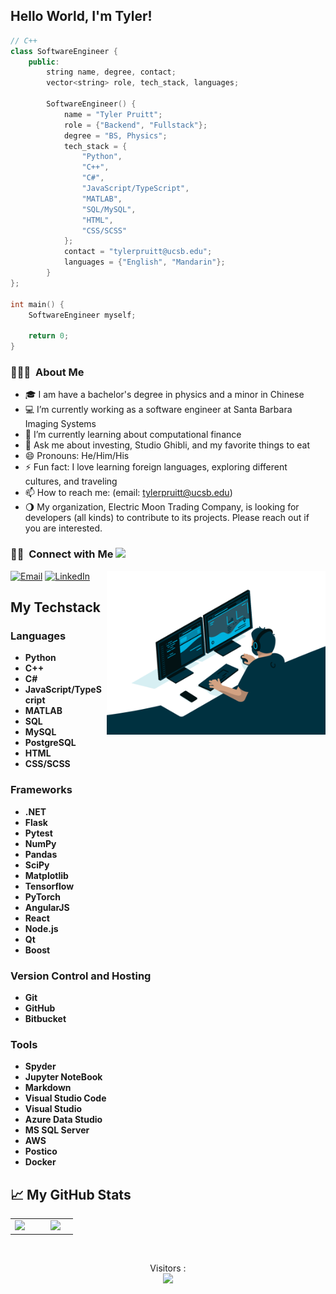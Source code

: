 
<h2>Hello World, I'm Tyler!</h2>

<!--
```python
# Python
class SoftwareEngineer():
    def __init__(self):
        self.name = "Tyler Pruitt"
        self.role = ["Backend", "Fullstack"]
        self.degree = "BS, Physics"
        self.tech_stack = [
            "Python",
            "C++", 
            "C#",
            "JavaScript/TypeScript",
            "MATLAB",
            "SQL/MySQL",
            "HTML",
            "CSS/SCSS"
        ]
        self.contact = "tylerpruitt@ucsb.edu"
        self.languages = ["English", "Mandarin"]

myself = SoftwareEngineer()
```
-->

```cpp
// C++
class SoftwareEngineer {
    public:
        string name, degree, contact;
        vector<string> role, tech_stack, languages;
        
        SoftwareEngineer() {
            name = "Tyler Pruitt";
            role = {"Backend", "Fullstack"};
            degree = "BS, Physics";
            tech_stack = {
                "Python",
                "C++",
                "C#",
                "JavaScript/TypeScript",
                "MATLAB",
                "SQL/MySQL",
                "HTML",
                "CSS/SCSS"
            };
            contact = "tylerpruitt@ucsb.edu";
            languages = {"English", "Mandarin"};
        }
};

int main() {
    SoftwareEngineer myself;
    
    return 0;
}
```

<h3> 👨🏻‍💻 &nbsp;About Me</h3>

- 🎓 I am have a bachelor's degree in physics and a minor in Chinese
- 💻 I’m currently working as a software engineer at Santa Barbara Imaging Systems
- 🌱 I’m currently learning about computational finance
- 💬 Ask me about investing, Studio Ghibli, and my favorite things to eat
- 😄 Pronouns: He/Him/His
- ⚡ Fun fact: I love learning foreign languages, exploring different cultures, and traveling
- 📫 How to reach me: (email: tylerpruitt@ucsb.edu)
- 🌖 My organization, Electric Moon Trading Company, is looking for developers (all kinds) to contribute to its projects. Please reach out if you are interested.

<h3> 🤝🏻 &nbsp;Connect with Me <img src="https://github.com/TheDudeThatCode/TheDudeThatCode/blob/master/Assets/Handshake.gif" height="32px"> </h3>

<p align="left">
<a href="mailto:tylerpruitt@ucsb.edu"><img alt="Email" src="https://img.shields.io/badge/tylerpruitt@ucsb.edu-blue?style=flat-square&logo=gmail"></a>
<a href="https://www.linkedin.com/in/tylerpruitt01/"><img alt="LinkedIn" src="https://img.shields.io/badge/LinkedIn-Tyler_Pruitt-blue?style=flat-square&logo=linkedin"></a>

<img align="right" width="350" alt="Code" src="https://github.com/Wandrys-dev/Wandrys-dev/blob/main/code.gif"/>

## My Techstack

### Languages
- **Python**
- **C++**
- **C#**
- **JavaScript/TypeScript**
- **MATLAB**
- **SQL**
- **MySQL**
- **PostgreSQL**
- **HTML**
- **CSS/SCSS**

### Frameworks
- **.NET**
- **Flask**
- **Pytest**
- **NumPy**
- **Pandas**
- **SciPy**
- **Matplotlib**
- **Tensorflow**
- **PyTorch**
- **AngularJS**
- **React**
- **Node.js**
- **Qt**
- **Boost**

### Version Control and Hosting
- **Git**
- **GitHub**
- **Bitbucket**

### Tools
- **Spyder**
- **Jupyter NoteBook**
- **Markdown**
- **Visual Studio Code**
- **Visual Studio**
- **Azure Data Studio**
- **MS SQL Server**
- **AWS**
- **Postico**
- **Docker**


## 📈 My GitHub Stats

<table width="100%"> 
  <tr>
    <td width="40%">
      <img src="https://github-readme-stats.vercel.app/api?username=tyler-pruitt&show_icons=true&theme=algolia">
    </td>
    <td width="30%">
      <img src="https://github-readme-stats-eight-theta.vercel.app/api/top-langs/?username=tyler-pruitt&layout=compact&langs_count=8&theme=algolia">
    </td>
  </tr>
</table>

<br/>

<p align="center"> 
  Visitors :<br>
  <img src="https://profile-counter.glitch.me/tyler-pruitt/count.svg" />
</p>
